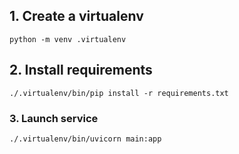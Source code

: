 
## 1. Create a virtualenv

```
python -m venv .virtualenv
```

## 2. Install requirements

```
./.virtualenv/bin/pip install -r requirements.txt
```

### 3. Launch service

```
./.virtualenv/bin/uvicorn main:app
```